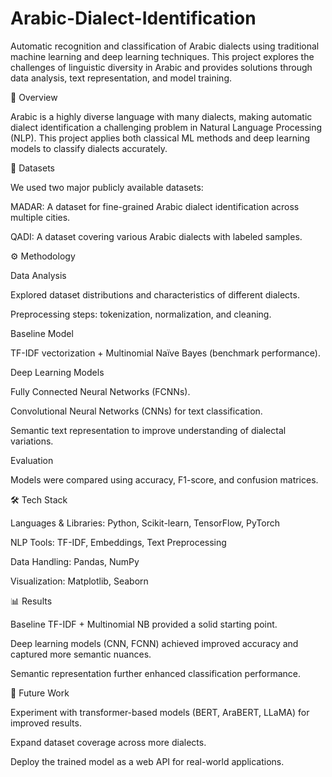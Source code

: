 # Arabic-Dialect-Identification
Automatic recognition and classification of Arabic dialects using traditional machine learning and deep learning techniques. This project explores the challenges of linguistic diversity in Arabic and provides solutions through data analysis, text representation, and model training.

📌 Overview

Arabic is a highly diverse language with many dialects, making automatic dialect identification a challenging problem in Natural Language Processing (NLP).
This project applies both classical ML methods and deep learning models to classify dialects accurately.

📂 Datasets

We used two major publicly available datasets:

MADAR: A dataset for fine-grained Arabic dialect identification across multiple cities.

QADI: A dataset covering various Arabic dialects with labeled samples.

⚙️ Methodology

Data Analysis

Explored dataset distributions and characteristics of different dialects.

Preprocessing steps: tokenization, normalization, and cleaning.

Baseline Model

TF-IDF vectorization + Multinomial Naïve Bayes (benchmark performance).

Deep Learning Models

Fully Connected Neural Networks (FCNNs).

Convolutional Neural Networks (CNNs) for text classification.

Semantic text representation to improve understanding of dialectal variations.

Evaluation

Models were compared using accuracy, F1-score, and confusion matrices.

🛠️ Tech Stack

Languages & Libraries: Python, Scikit-learn, TensorFlow, PyTorch

NLP Tools: TF-IDF, Embeddings, Text Preprocessing

Data Handling: Pandas, NumPy

Visualization: Matplotlib, Seaborn

📊 Results

Baseline TF-IDF + Multinomial NB provided a solid starting point.

Deep learning models (CNN, FCNN) achieved improved accuracy and captured more semantic nuances.

Semantic representation further enhanced classification performance.

🚀 Future Work

Experiment with transformer-based models (BERT, AraBERT, LLaMA) for improved results.

Expand dataset coverage across more dialects.

Deploy the trained model as a web API for real-world applications.
